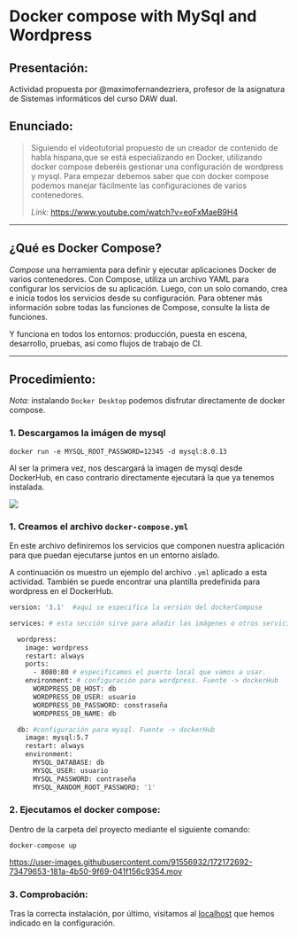 # **Docker compose with MySql and Wordpress**

## **Presentación:**

Actividad propuesta por @maximofernandezriera, profesor de la asignatura de Sistemas informáticos del curso DAW dual.

## **Enunciado:**

> Siguiendo el videotutorial propuesto de un creador de contenido  de habla hispana,que se está especializando en Docker, utilizando docker compose deberéis gestionar una configuración de wordpress y mysql. Para empezar debemos saber que con docker compose podemos manejar fácilmente las configuraciones de varios contenedores.
> 
> *Link:* https://www.youtube.com/watch?v=eoFxMaeB9H4

---


## **¿Qué es Docker Compose?**

*Compose* una herramienta para definir y ejecutar aplicaciones Docker de varios contenedores. Con Compose, utiliza un archivo YAML para configurar los servicios de su aplicación. Luego, con un solo comando, crea e inicia todos los servicios desde su configuración. Para obtener más información sobre todas las funciones de Compose, consulte la lista de funciones.

Y funciona en todos los entornos: producción, puesta en escena, desarrollo, pruebas, así como flujos de trabajo de CI.


---

## **Procedimiento:**

*Nota:* instalando `Docker Desktop` podemos disfrutar directamente de docker compose.

### 1. **Descargamos la imágen de mysql**

```docker
docker run -e MYSQL_ROOT_PASSWORD=12345 -d mysql:8.0.13

```

Al ser la primera vez, nos descargará la imagen de mysql desde DockerHub, en caso contrario directamente ejecutará la que ya tenemos instalada. 

![](resources/1mysql-image.png)


### 1. **Creamos el archivo `docker-compose.yml`**

En este archivo definiremos los servicios que componen nuestra aplicación para que puedan ejecutarse juntos en un entorno aislado. 

A continuación os muestro un ejemplo del archivo `.yml`  aplicado a esta actividad. También se puede encontrar una plantilla predefinida para wordpress en el DockerHub.

```dockerfile
version: '3.1'  #aquí se especifíca la versión del dockerCompose

services: # esta sección sirve para añadir las imágenes o otros servicios que vamos a usar 

  wordpress:
    image: wordpress
    restart: always
    ports:
      - 8080:80 # especificamos el puerto local que vamos a usar.
    environment: # configuración para wordpress. Fuente -> dockerHub
      WORDPRESS_DB_HOST: db
      WORDPRESS_DB_USER: usuario
      WORDPRESS_DB_PASSWORD: constraseña
      WORDPRESS_DB_NAME: db

  db: #configuración para mysql. Fuente -> dockerHub
    image: mysql:5.7
    restart: always
    environment:
      MYSQL_DATABASE: db
      MYSQL_USER: usuario
      MYSQL_PASSWORD: contraseña
      MYSQL_RANDOM_ROOT_PASSWORD: '1'
```

### 2. **Ejecutamos el docker compose:**

Dentro de la carpeta del proyecto mediante el siguiente comando:
```powershell-interactive
docker-compose up
```


https://user-images.githubusercontent.com/91556932/172172692-73479653-181a-4b50-9f69-041f156c9354.mov





### 3. **Comprobación:**

Tras la correcta instalación, por último, visitamos al [localhost](http://localhost:8080/wp-admin/install.php) que hemos indicado en la configuración.

